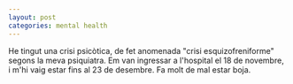 ```yaml
---
layout: post
categories: mental health
---
```


He tingut una crisi psicòtica, de fet anomenada "crisi esquizofreniforme" segons la meva psiquiatra. Em van ingressar a l'hospital el 18 de novembre, i m'hi vaig estar fins al 23 de desembre. Fa molt de mal estar boja. 

